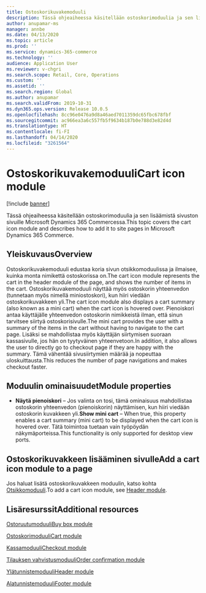 ```yaml
---
title: Ostoskorikuvakemoduuli
description: Tässä ohjeaiheessa käsitellään ostoskorimoduulia ja sen lisäämistä sivuston sivuille Microsoft Dynamics 365 Commercessa.
author: anupamar-ms
manager: annbe
ms.date: 04/13/2020
ms.topic: article
ms.prod: ''
ms.service: dynamics-365-commerce
ms.technology: ''
audience: Application User
ms.reviewer: v-chgri
ms.search.scope: Retail, Core, Operations
ms.custom: ''
ms.assetid: ''
ms.search.region: Global
ms.author: anupamar
ms.search.validFrom: 2019-10-31
ms.dyn365.ops.version: Release 10.0.5
ms.openlocfilehash: 8cc96e0476a9d8a46aed7011359dc65fbc678fbf
ms.sourcegitcommit: ac966ea3a6c557fb5f9634b187b0e788d3e82d4d
ms.translationtype: HT
ms.contentlocale: fi-FI
ms.lasthandoff: 04/14/2020
ms.locfileid: "3261564"
---
```

# <a name="cart-icon-module"></a><span data-ttu-id="ed4b8-103">Ostoskorikuvakemoduuli</span><span class="sxs-lookup"><span data-stu-id="ed4b8-103">Cart icon module</span></span>

[!include [banner](includes/banner.md)]

<span data-ttu-id="ed4b8-104">Tässä ohjeaiheessa käsitellään ostoskorimoduulia ja sen lisäämistä sivuston sivuille Microsoft Dynamics 365 Commercessa.</span><span class="sxs-lookup"><span data-stu-id="ed4b8-104">This topic covers the cart icon module and describes how to add it to site pages in Microsoft Dynamics 365 Commerce.</span></span>

## <a name="overview"></a><span data-ttu-id="ed4b8-105">Yleiskuvaus</span><span class="sxs-lookup"><span data-stu-id="ed4b8-105">Overview</span></span>

<span data-ttu-id="ed4b8-106">Ostoskorikuvakemoduuli edustaa koria sivun otsikkomoduulissa ja ilmaisee, kuinka monta nimikettä ostoskorissa on.</span><span class="sxs-lookup"><span data-stu-id="ed4b8-106">The cart icon module represents the cart in the header module of the page, and shows the number of items in the cart.</span></span> <span data-ttu-id="ed4b8-107">Ostoskorikuvakemoduuli näyttää myös ostoskorin yhteenvedon (tunnetaan myös nimellä miniostoskori), kun hiiri viedään ostoskorikuvakkeen yli.</span><span class="sxs-lookup"><span data-stu-id="ed4b8-107">The cart icon module also displays a cart summary (also known as a mini cart) when the cart icon is hovered over.</span></span> <span data-ttu-id="ed4b8-108">Pienoiskori antaa käyttäjälle yhteenvedon ostoskorin nimikkeistä ilman, että sinun tarvitsee siirtyä ostoskorisivulle.</span><span class="sxs-lookup"><span data-stu-id="ed4b8-108">The mini cart provides the user with a summary of the items in the cart without having to navigate to the cart page.</span></span> <span data-ttu-id="ed4b8-109">Lisäksi se mahdollistaa myös käyttäjän siirtymisen suoraan kassasivulle, jos hän on tyytyväinen yhteenvetoon.</span><span class="sxs-lookup"><span data-stu-id="ed4b8-109">In addition, it also allows the user to directly go to checkout page if they are happy with the summary.</span></span> <span data-ttu-id="ed4b8-110">Tämä vähentää sivusiirtymien määrää ja nopeuttaa uloskuittausta.</span><span class="sxs-lookup"><span data-stu-id="ed4b8-110">This reduces the number of page navigations and makes checkout faster.</span></span> 

## <a name="module-properties"></a><span data-ttu-id="ed4b8-111">Moduulin ominaisuudet</span><span class="sxs-lookup"><span data-stu-id="ed4b8-111">Module properties</span></span>

- <span data-ttu-id="ed4b8-112">**Näytä pienoiskori** – Jos valinta on tosi, tämä ominaisuus mahdollistaa ostoskorin yhteenvedon (pienoiskorin) näyttämisen, kun hiiri viedään ostoskorin kuvakkeen yli.</span><span class="sxs-lookup"><span data-stu-id="ed4b8-112">**Show mini cart** – When true, this property enables a cart summary (mini cart) to be displayed when the cart icon is hovered over.</span></span> <span data-ttu-id="ed4b8-113">Tätä toimintoa tuetaan vain työpöydän näkymäporteissa.</span><span class="sxs-lookup"><span data-stu-id="ed4b8-113">This functionality is only supported for desktop view ports.</span></span>


## <a name="add-a-cart-icon-module-to-a-page"></a><span data-ttu-id="ed4b8-114">Ostoskorikuvakkeen lisääminen sivulle</span><span class="sxs-lookup"><span data-stu-id="ed4b8-114">Add a cart icon module to a page</span></span>

<span data-ttu-id="ed4b8-115">Jos haluat lisätä ostoskorikuvakkeen moduulin, katso kohta [Otsikkomoduuli](author-header-module.md).</span><span class="sxs-lookup"><span data-stu-id="ed4b8-115">To add a cart icon module, see [Header module](author-header-module.md).</span></span>


## <a name="additional-resources"></a><span data-ttu-id="ed4b8-116">Lisäresurssit</span><span class="sxs-lookup"><span data-stu-id="ed4b8-116">Additional resources</span></span>

[<span data-ttu-id="ed4b8-117">Ostoruutumoduuli</span><span class="sxs-lookup"><span data-stu-id="ed4b8-117">Buy box module</span></span>](add-buy-box.md)

[<span data-ttu-id="ed4b8-118">Ostoskorimoduuli</span><span class="sxs-lookup"><span data-stu-id="ed4b8-118">Cart module</span></span>](add-cart-module.md)

[<span data-ttu-id="ed4b8-119">Kassamoduuli</span><span class="sxs-lookup"><span data-stu-id="ed4b8-119">Checkout module</span></span>](add-checkout-module.md)

[<span data-ttu-id="ed4b8-120">Tilauksen vahvistusmoduuli</span><span class="sxs-lookup"><span data-stu-id="ed4b8-120">Order confirmation module</span></span>](order-confirmation-module.md)

[<span data-ttu-id="ed4b8-121">Ylätunnistemoduuli</span><span class="sxs-lookup"><span data-stu-id="ed4b8-121">Header module</span></span>](author-header-module.md)

[<span data-ttu-id="ed4b8-122">Alatunnistemoduuli</span><span class="sxs-lookup"><span data-stu-id="ed4b8-122">Footer module</span></span>](author-footer-module.md)

